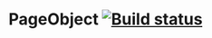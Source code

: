 # PageObject [![Build status](https://ci.appveyor.com/api/projects/status/d4jjxfb9epmtjbvi/branch/master?svg=true)](https://ci.appveyor.com/project/irikras/pageobject/branch/master) 